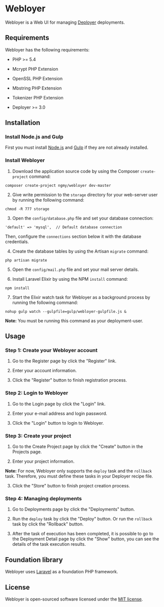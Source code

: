 # Webloyer

Webloyer is a Web UI for managing [Deployer](https://github.com/deployphp/deployer) deployments.

## Requirements

Webloyer has the following requirements:

* PHP >= 5.4

* Mcrypt PHP Extension

* OpenSSL PHP Extension

* Mbstring PHP Extension

* Tokenizer PHP Extension

* Deployer >= 3.0

## Installation

### Install Node.js and Gulp

First you must install [Node.js](https://nodejs.org/) and [Gulp](http://gulpjs.com/) if they are not already installed.

### Install Webloyer

1. Download the application source code by using the Composer `create-project` command:

 ```
 composer create-project ngmy/webloyer dev-master
 ```

2. Give write permission to the `storage` directory for your web-server user by running the following command:

 ```
 chmod -R 777 storage
 ```

3. Open the `config/database.php` file and set your database connection:

 ```
 'default' => 'mysql',  // Default database connection
 ```

 Then, configure the `connections` section below it with the database credentials.

4. Create the database tables by using the Artisan `migrate` command:

 ```
 php artisan migrate
 ```

5. Open the `config/mail.php` file and set your mail server details.

6. Install Laravel Elixir by using the NPM `install` command:

 ```
 npm install
 ```

7. Start the Elixir watch task for Webloyer as a background process by running the following command:

 ```
 nohup gulp watch --gulpfile=gulp/webloyer-gulpfile.js &
 ```

 **Note:** You must be running this command as your deployment-user.

## Usage

### Step 1: Create your Webloyer account

1. Go to the Register page by click the "Register" link.

2. Enter your account information.

3. Click the "Register" button to finish registration process.

### Step 2: Login to Webloyer

1. Go to the Login page by click the "Login" link.

2. Enter your e-mail address and login password.

3. Click the "Login" button to login to Webloyer.

### Step 3: Create your project

1. Go to the Create Project page by click the "Create" button in the Projects page.

2. Enter your project information.

 **Note:** For now, Webloyer only supports the `deploy` task and the `rollback` task. Therefore, you must define these tasks in your Deployer recipe file.

3. Click the "Store" button to finish project creation process.

### Step 4: Managing deployments

1. Go to Deployments page by click the "Deployments" button.

2. Run the `deploy` task by click the "Deploy" button. Or run the `rollback` task by click the "Rollback" button.

3. After the task of execution has been completed, it is possible to go to the Deployment Detail page by click the "Show" button, you can see the details of the task execution results.

## Foundation library

Webloyer uses [Laravel](http://laravel.com/) as a foundation PHP framework.

## License

Webloyer is open-sourced software licensed under the [MIT license](http://opensource.org/licenses/MIT).

